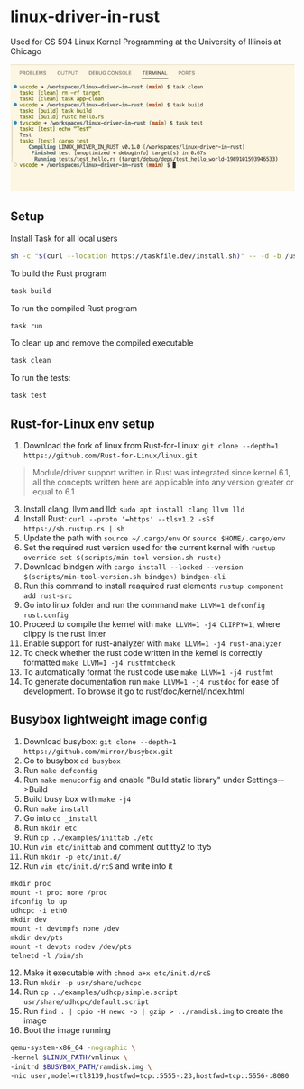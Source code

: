 # linux-driver-in-rust
Used for CS 594 Linux Kernel Programming at the University of Illinois at Chicago

![Build and Test Demo](/images/build_and_test_demo.jpg)

## Setup
Install Task for all local users
```sh
sh -c "$(curl --location https://taskfile.dev/install.sh)" -- -d -b /usr/local/bin
```

To build the Rust program

```sh
task build
```

To run the compiled Rust program

```sh
task run
```

To clean up and remove the compiled executable

```sh
task clean
```

To run the tests:

```sh
task test
```

## Rust-for-Linux env setup
1. Download the fork of linux from Rust-for-Linux: `git clone --depth=1 https://github.com/Rust-for-Linux/linux.git` 
> Module/driver support written in Rust was integrated since kernel 6.1, all the concepts written here are applicable into any version greater or equal to 6.1
3. Install clang, llvm and lld: `sudo apt install clang llvm lld`
4. Install Rust: `curl --proto '=https' --tlsv1.2 -sSf https://sh.rustup.rs | sh`
5. Update the path with `source ~/.cargo/env` or `source $HOME/.cargo/env`
6. Set the required rust version used for the current kernel with `rustup override set $(scripts/min-tool-version.sh rustc)`
6. Download bindgen with `cargo install --locked --version $(scripts/min-tool-version.sh bindgen) bindgen-cli`
7. Run this command to install reaquired rust elements `rustup component add rust-src`
8. Go into linux folder and run the command `make LLVM=1 defconfig rust.config`
9. Proceed to compile the kernel with `make LLVM=1 -j4 CLIPPY=1`, where clippy is the rust linter
10. Enable support for rust-analyzer with `make LLVM=1 -j4 rust-analyzer`
11. To check whether the rust code written in the kernel is correctly formatted `make LLVM=1 -j4 rustfmtcheck`
12. To automatically format the rust code use `make LLVM=1 -j4 rustfmt`
13. To generate documentation run `make LLVM=1 -j4 rustdoc` for ease of development. To browse it go to rust/doc/kernel/index.html

## Busybox lightweight image config
1. Download busybox: `git clone --depth=1 https://github.com/mirror/busybox.git`
1. Go to busybox `cd busybox`
2. Run `make defconfig`
3. Run `make menuconfig` and enable "Build static library" under Settings-->Build
4. Build busy box with `make -j4`
5. Run `make install`
6. Go into `cd _install`
7. Run `mkdir etc`
8. Run `cp ../examples/inittab ./etc`
9. Run `vim etc/inittab` and comment out tty2 to tty5
10. Run `mkdir -p etc/init.d/`
11. Run `vim etc/init.d/rcS` and write into it
```
mkdir proc
mount -t proc none /proc
ifconfig lo up
udhcpc -i eth0
mkdir dev
mount -t devtmpfs none /dev
mkdir dev/pts
mount -t devpts nodev /dev/pts
telnetd -l /bin/sh
```
12. Make it executable with `chmod a+x etc/init.d/rcS`
13. Run `mkdir -p usr/share/udhcpc`
14. Run `cp ../examples/udhcp/simple.script usr/share/udhcpc/default.script`
15. Run `find . | cpio -H newc -o | gzip > ../ramdisk.img` to create the image
16. Boot the image running 
```sh
qemu-system-x86_64 -nographic \
-kernel $LINUX_PATH/vmlinux \
-initrd $BUSYBOX_PATH/ramdisk.img \
-nic user,model=rtl8139,hostfwd=tcp::5555-:23,hostfwd=tcp::5556-:8080
```

